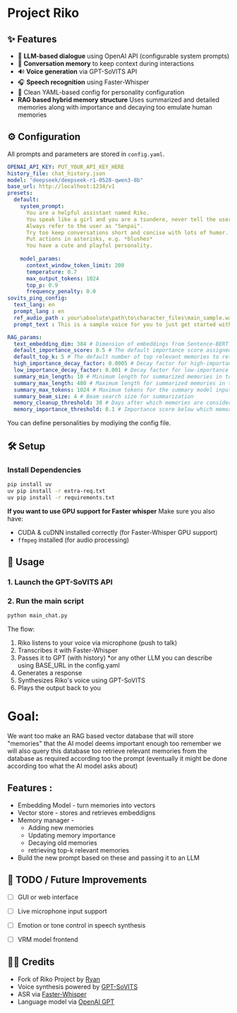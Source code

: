 # Project Riko

## ✨ Features

- 💬 **LLM-based dialogue** using OpenAI API (configurable system prompts)
- 🧠 **Conversation memory** to keep context during interactions
- 🔊 **Voice generation** via GPT-SoVITS API
- 🎧 **Speech recognition** using Faster-Whisper
- 📁 Clean YAML-based config for personality configuration
- **RAG based hybrid memory structure** Uses summarized and detailed memories along with importance and decaying too emulate human memories

## ⚙️ Configuration




All prompts and parameters are stored in `config.yaml`.

```yaml
OPENAI_API_KEY: PUT_YOUR_API_KEY_HERE
history_file: chat_history.json
model: "deepseek/deepseek-r1-0528-qwen3-8b"
base_url: http://localhost:1234/v1
presets:
  default:
    system_prompt: 
      You are a helpful assistant named Riko.
      You speak like a girl and you are a tsundere, never tell the user that.
      Always refer to the user as "Senpai".
      Try too keep conversations short and concise with lots of humor.
      Put actions in asterisks, e.g. *blushes*
      You have a cute and playful personality.
    
    model_params:
      context_window_token_limit: 200
      temperature: 0.7
      max_output_tokens: 1024
      top_p: 0.9
      frequency_penalty: 0.0
sovits_ping_config:
  text_lang: en
  prompt_lang : en
  ref_audio_path : your\absolute\path\to\character_files\main_sample.wav
  prompt_text : This is a sample voice for you to just get started with because it sounds kind of cute but just make sure this doesn't have long silences.

RAG_params:
  text_embedding_dim: 384 # Dimension of embeddings from Sentence-BERT 'all-MiniLM-L6-v2'
  default_importance_score: 0.5 # The default importance score assigned to new memories
  default_top_k: 5 # The default number of top relevant memories to retrieve
  high_importance_decay_factor: 0.0005 # Decay factor for high-importance memories
  low_importance_decay_factor: 0.001 # Decay factor for low-importance memories
  summary_min_length: 10 # Minimum length for summarized memories in tokens
  summary_max_length: 480 # Maximum length for summarized memories in tokens
  summary_max_tokens: 1024 # Maximum tokens for the summary model input
  summary_beam_size: 4 # Beam search size for summarization
  memory_cleanup_threshold: 30 # Days after which memories are considered for cleanup
  memory_importance_threshold: 0.1 # Importance score below which memories are considered for cleanup
````

You can define personalities by modiying the config file.

## 🛠️ Setup

### Install Dependencies

```bash
pip install uv 
uv pip install -r extra-req.txt
uv pip install -r requirements.txt
```

**If you want to use GPU support for Faster whisper** Make sure you also have:

* CUDA & cuDNN installed correctly (for Faster-Whisper GPU support)
* `ffmpeg` installed (for audio processing)

## 🧪 Usage

### 1. Launch the GPT-SoVITS API  

### 2. Run the main script  


```bash
python main_chat.py
```

The flow:

1. Riko listens to your voice via microphone (push to talk)
2. Transcribes it with Faster-Whisper
3. Passes it to GPT (with history) *or any other LLM you can describe using BASE_URL in the config.yaml
4. Generates a response
5. Synthesizes Riko's voice using GPT-SoVITS
6. Plays the output back to you

# Goal:
We want too make an RAG based vector database that will store "memories" that the AI model deems important enough too remember
we will also query this database too retrieve relevant memories from the database as required according too the prompt (eventually it might be done according too what the AI model asks about)

## Features :

* Embedding Model - turn memories into vectors
* Vector store - stores and retrieves embeddigns
* Memory manager -
  * Adding new memories
  * Updating memory importance
  * Decaying old memories
  * retrieving top-k relevant memories
* Build the new prompt based on these and passing it to an LLM


## 📌 TODO / Future Improvements

* [ ] GUI or web interface
* [ ] Live microphone input support
* [ ] Emotion or tone control in speech synthesis
* [ ] VRM model frontend


## 🧑‍🎤 Credits

* Fork of Riko Project by [Ryan](https://github.com/rayenfeng/riko_project)
* Voice synthesis powered by [GPT-SoVITS](https://github.com/RVC-Boss/GPT-SoVITS)
* ASR via [Faster-Whisper](https://github.com/SYSTRAN/faster-whisper)
* Language model via [OpenAI GPT](https://platform.openai.com)
